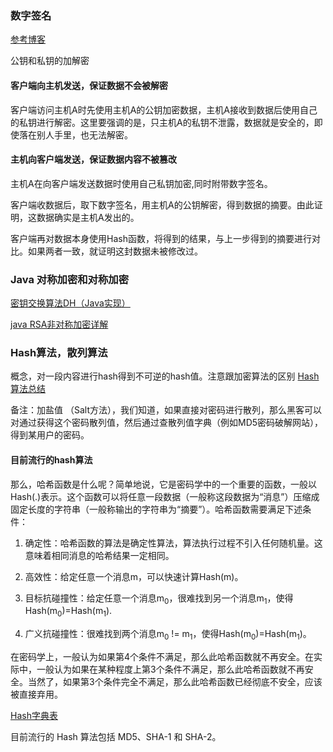 ### 数字签名
[参考博客](http://www.ruanyifeng.com/blog/2011/08/what_is_a_digital_signature.html)

公钥和私钥的加解密

#### 客户端向主机发送，保证数据不会被解密
客户端访问主机A时先使用主机A的公钥加密数据，主机A接收到数据后使用自己的私钥进行解密。这里要强调的是，只主机A的私钥不泄露，数据就是安全的，即使落在别人手里，也无法解密。

#### 主机向客户端发送，保证数据内容不被篡改
主机A在向客户端发送数据时使用自己私钥加密,同时附带数字签名。

客户端收数据后，取下数字签名，用主机A的公钥解密，得到数据的摘要。由此证明，这数据确实是主机A发出的。

客户端再对数据本身使用Hash函数，将得到的结果，与上一步得到的摘要进行对比。如果两者一致，就证明这封数据未被修改过。


### Java 对称加密和对称加密

[密钥交换算法DH（Java实现）](https://blog.csdn.net/ldld1717/article/details/53116048)

[java RSA非对称加密详解](https://blog.csdn.net/a394268045/article/details/52232120)


### Hash算法，散列算法

概念，对一段内容进行hash得到不可逆的hash值。注意跟加密算法的区别
[Hash算法总结](https://blog.csdn.net/asdzheng/article/details/70226007)

备注：加盐值 （Salt方法），我们知道，如果直接对密码进行散列，那么黑客可以对通过获得这个密码散列值，然后通过查散列值字典（例如MD5密码破解网站），得到某用户的密码。

#### 目前流行的hash算法

那么，哈希函数是什么呢？简单地说，它是密码学中的一个重要的函数，一般以Hash(.)表示。这个函数可以将任意一段数据（一般称这段数据为“消息”）压缩成固定长度的字符串（一般称输出的字符串为“摘要”）。哈希函数需要满足下述条件：

1. 确定性：哈希函数的算法是确定性算法，算法执行过程不引入任何随机量。这意味着相同消息的哈希结果一定相同。

2. 高效性：给定任意一个消息m，可以快速计算Hash(m)。

3. 目标抗碰撞性：给定任意一个消息m<sub>0</sub>，很难找到另一个消息m<sub>1</sub>，使得Hash(m<sub>0</sub>)=Hash(m<sub>1</sub>).

4. 广义抗碰撞性：很难找到两个消息m<sub>0</sub> != m<sub>1</sub>，使得Hash(m<sub>0</sub>)=Hash(m<sub>1</sub>)。

在密码学上，一般认为如果第4个条件不满足，那么此哈希函数就不再安全。在实际中，一般认为如果在某种程度上第3个条件不满足，那么此哈希函数就不再安全。当然了，如果第3个条件完全不满足，那么此哈希函数已经彻底不安全，应该被直接弃用。

[Hash字典表](https://crackstation.net)

目前流行的 Hash 算法包括 MD5、SHA-1 和 SHA-2。